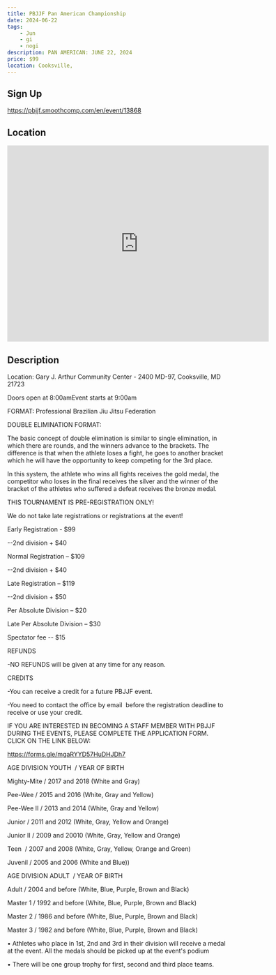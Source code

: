 ```yaml
---
title: PBJJF Pan American Championship
date: 2024-06-22
tags:
    - Jun
    - gi 
    - nogi 
description: PAN AMERICAN: JUNE 22, 2024
price: $99
location: Cooksville,
---
```

## Sign Up
https://pbjjf.smoothcomp.com/en/event/13868

## Location
<iframe src="https://www.google.com/maps/embed?pb=!1m18!1m12!1m3!1d12345.6789!2d-77.0498992!3d39.0587528!2m3!1f0!2f0!3f0!3m2!1i1024!2i768!4f13.1!3m3!1m2!1s0x0%3A0x0!2z39.0587528!5e0!3m2!1sen!2sus!4v1234567890" width="600" height="450" style="border:0;" allowfullscreen="" loading="lazy"></iframe>

## Description
Location: Gary J. Arthur Community Center - 2400 MD-97, Cooksville, MD 21723


Doors open at 8:00amEvent starts at 9:00am


FORMAT: Professional Brazilian Jiu Jitsu Federation 


DOUBLE ELIMINATION FORMAT:


The basic concept of double elimination is similar to single elimination, in which there are rounds, and the winners advance to the brackets. The difference is that when the athlete loses a fight, he goes to another bracket which he will have the opportunity to keep competing for the 3rd place.


In this system, the athlete who wins all fights receives the gold medal, the competitor who loses in the final receives the silver and the winner of the bracket of the athletes who suffered a defeat receives the bronze medal.


THIS TOURNAMENT IS PRE-REGISTRATION ONLY!


We do not take late registrations or registrations at the event!


Early Registration - $99


--2nd division + $40


Normal Registration – $109


--2nd division + $40


Late Registration – $119


--2nd division + $50


Per Absolute Division – $20


Late Per Absolute Division – $30


Spectator fee -- $15


REFUNDS


-NO REFUNDS will be given at any time for any reason.


CREDITS


-You can receive a credit for a future PBJJF event.


-You need to contact the office by email  before the registration deadline to receive or use your credit.


IF YOU ARE INTERESTED IN BECOMING A STAFF MEMBER WITH PBJJF DURING THE EVENTS, PLEASE COMPLETE THE APPLICATION FORM. CLICK ON THE LINK BELOW:


https://forms.gle/mgaRYYD57HuDHJDh7


AGE DIVISION YOUTH  / YEAR OF BIRTH 


Mighty-Mite / 2017 and 2018 (White and Gray)


Pee-Wee / 2015 and 2016 (White, Gray and Yellow)


Pee-Wee II / 2013 and 2014 (White, Gray and Yellow)


Junior / 2011 and 2012 (White, Gray, Yellow and Orange)


Junior II / 2009 and 20010 (White, Gray, Yellow and Orange)


Teen  / 2007 and 2008 (White, Gray, Yellow, Orange and Green)


Juvenil / 2005 and 2006 (White and Blue))


AGE DIVISION ADULT  / YEAR OF BIRTH


Adult / 2004 and before (White, Blue, Purple, Brown and Black)


Master 1 / 1992 and before (White, Blue, Purple, Brown and Black)


Master 2 / 1986 and before (White, Blue, Purple, Brown and Black)


Master 3 / 1982 and before (White, Blue, Purple, Brown and Black)


• Athletes who place in 1st, 2nd and 3rd in their division will receive a medal at the event. All the medals should be picked up at the event's podium


• There will be one group trophy for first, second and third place teams.